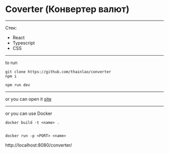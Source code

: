 # Coverter (Конвертер валют)

---

Стек:
* React
* Typescript
* CSS
  
---

to run
```
git clone https://github.com/thainlao/converter
npm i

npm run dev
```

---

or you can open it [site](https://thainlao.github.io/converter/)

---

or you can use Docker
```
docker build -t <name> .


docker run -p <PORT> <name>
```

http://localhost:8080/converter/


